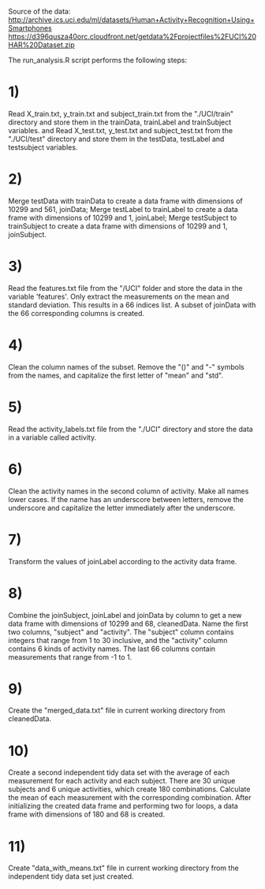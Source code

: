 Source of the data:
http://archive.ics.uci.edu/ml/datasets/Human+Activity+Recognition+Using+Smartphones
https://d396qusza40orc.cloudfront.net/getdata%2Fprojectfiles%2FUCI%20HAR%20Dataset.zip

The run_analysis.R script performs the following steps:
# 1)
Read X_train.txt, y_train.txt and subject_train.txt from the "./UCI/train" directory and store them in the trainData, trainLabel and trainSubject variables.
and 
Read X_test.txt, y_test.txt and subject_test.txt from the "./UCI/test" directory and store them in the testData, testLabel and testsubject variables.
# 2)
Merge testData with trainData to create a data frame with dimensions of 10299 and 561, joinData; Merge testLabel to trainLabel to create a data frame with dimensions of 10299 and 1, joinLabel; Merge testSubject to trainSubject to create a data frame with dimensions of 10299 and 1, joinSubject.
# 3)
Read the features.txt file from the "/UCI" folder and store the data in the variable 'features'. Only extract the measurements on the mean and standard deviation. This results in a 66 indices list. A subset of joinData with the 66 corresponding columns is created.
# 4)
Clean the column names of the subset. Remove the "()" and "-" symbols from the names, and capitalize the first letter of "mean" and "std".
# 5)
Read the activity_labels.txt file from the "./UCI" directory and store the data in a variable called activity.
# 6)
Clean the activity names in the second column of activity. Make all names lower cases. If the name has an underscore between letters, remove the underscore and capitalize the letter immediately after the underscore.
# 7)
Transform the values of joinLabel according to the activity data frame.
# 8)
Combine the joinSubject, joinLabel and joinData by column to get a new data frame with dimensions of 10299 and 68, cleanedData. Name the first two columns, "subject" and "activity". The "subject" column contains integers that range from 1 to 30 inclusive, and the "activity" column contains 6 kinds of activity names. The last 66 columns contain measurements that range from -1 to 1.
# 9)
Create the "merged_data.txt" file in current working directory from cleanedData.
# 10)
Create a second independent tidy data set with the average of each measurement for each activity and each subject. There are 30 unique subjects and 6 unique activities, which create 180 combinations. Calculate the mean of each measurement with the corresponding combination. After initializing the created data frame and performing two for loops, a data frame with dimensions of 180 and 68 is created.
# 11)
Create "data_with_means.txt" file in current working directory from the independent tidy data set just created.
